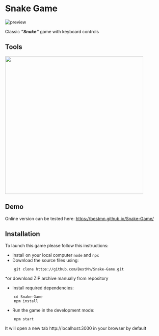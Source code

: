 # Snake Game

![preview](https://i.imgur.com/Li9SZox.jpeg)

Classic ***"Snake"*** game with keyboard controls

## Tools

<img src="https://i.imgur.com/9sWCO5m.png" width="450">

## Demo

Online version can be tested here: https://bestmn.github.io/Snake-Game/

## Installation

To launch this game please follow this instructions:
- Install on your local computer `node` and `npx`
- Download the source files using:
```
    git clone https://github.com/BestMn/Snake-Game.git
```
 *or download ZIP archive manually from repository

- Install required dependencies:
```
    cd Snake-Game
    npm install
```
- Run the game in the development mode:
```
    npm start
```
It will open a new tab http://localhost:3000 in your browser by default
